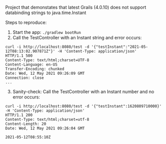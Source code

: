 Project that demonstates that latest Grails (4.0.10) does not support databinding strings to java.time.Instant

Steps to reproduce: 
1. Start the app: `./gradlew bootRun`
2. Call the TestController with an Instant string and error occurs:
```
curl -i http://localhost:8080/test -d '{"testInstant":"2021-05-12T08:13:02.907871Z"}' -H 'Content-Type: application/json'
HTTP/1.1 500
Content-Type: text/html;charset=UTF-8
Content-Language: en-US
Transfer-Encoding: chunked
Date: Wed, 12 May 2021 09:26:09 GMT
Connection: close
...
```
3. Sanity-check: Call the TestController with an Instant number and no error occurs:
```
curl -i http://localhost:8080/test -d '{"testInstant":1620809710000}' -H 'Content-Type: application/json'
HTTP/1.1 200 
Content-Type: text/html;charset=utf-8
Content-Length: 20
Date: Wed, 12 May 2021 09:26:04 GMT

2021-05-12T08:55:10Z
```

